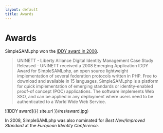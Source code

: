 ```yaml
---
layout: default
title: Awards
---
```

# Awards

SimpleSAMLphp won the [IDDY award in 2008](http://projectliberty.org/liberty/news_events/iddy_awards/?f=liberty/news_events/iddy_awards).

> UNINETT - Liberty Alliance Digital Identity Management Case Study Released –
> UNINETT received a 2008 Emerging Application IDDY Award for SimpleSAMLphp, an open source lightweight implementation
> of several federation protocols written in PHP. Free to download and available in 15 languages, SimpleSAMLphp is a
> platform for quick implementation of emerging standards or identity-enabled proof-of concept (POC) applications. The
> software implements Web SSO, and can be applied in any deployment where users need to be authenticated to a World Wide
> Web Service.

![IDDY award]({{ site.url }}/res/award.jpg)

In 2008, SimpleSAMLphp was also nominated for _Best New/Improved Standard_ at the _European Identity Conference_.